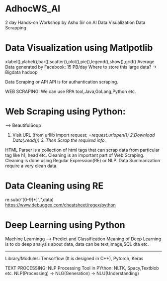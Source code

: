 # AdhocWS_AI
2 day Hands-on Workshop by Ashu Sir on AI
Data Visualization
Data Scrapping
# Data Visualization using Matlpotlib
xlabel(),ylabel(),bar(),scatter(),plot(),pie(),legend(),show(),grid()
Average Data generated by Facebook: 15 PB/day
Where to store this large data?
-> Bigdata hadoop

Data Scraping or API
API is for authantication scraping.

WEB SCRAPING: We can use RPA tool,Java,GoLang,Python etc.
# Web Scraping using Python:
--> BeautifulSoup
1. Visit URL (from urllib import request; <var>=request.urlopen()) 2.Download Data(<var>.read()) 3. Then Scrap the required info.
  
  HTML Parser is a collection of html tags that can scrap data from particular tag like h1, head etc.
  Cleaning is an important part of Web Scraping. Cleaning is done using Regular Expression(RE) or NLP.
  Data Summarization require a very clean data.
 # Data Cleaning using RE
 re.sub(r'\[0-9]*\]','',data)
 https://www.debuggex.com/cheatsheet/regex/python
 # Deep Learning using Python
 Machine Learningg --> Predict and Classification
 Meaning of Deep Learning is to do deep analysis about data, data can be text,image,SQL dta etc.
 
 
 ------------------------------------------------------------------------------------------------
 
 Library/Modules: Tensorflow (It is designed in C++), Pytorch, Keras
 
 TEXT PROCESSING: NLP Processing Tool in PYthon: NLTK, Spacy,Textblob etc.
 NLP(Processing) -> NLG(Generation) -> NLU(Understanding)
